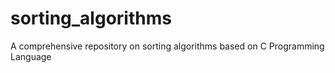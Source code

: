# sorting_algorithms
A comprehensive repository on sorting algorithms based on C Programming Language
